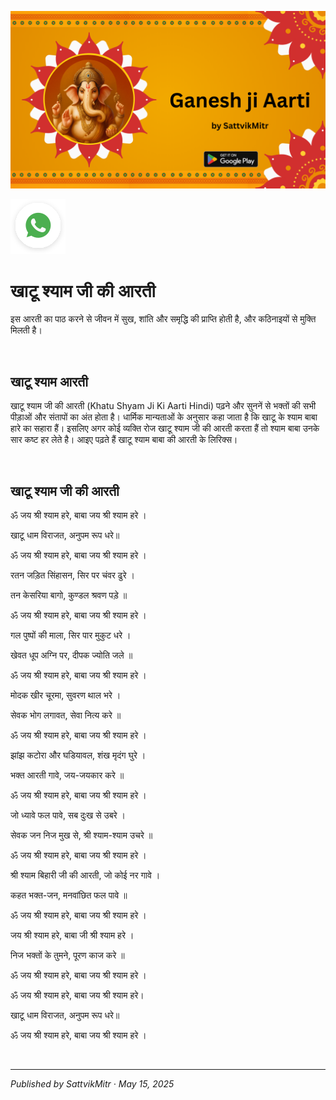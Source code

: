 <!-- Banner SVG -->
![Banner](https://raw.githubusercontent.com/anandwana001/content-repo/refs/heads/main/aarti/ganesh/ganesh_ji_aarti_banner.png)

<!-- Share & WhatsApp icons as SVG -->
<a href="https://api.whatsapp.com/send?text=Check%20out%20this%20article%20in%20the%20Hanuman%20Chalisa%20app%3A%20https%3A%2F%2Fwww.sattvikmitr.com%2Farticles%3FcontentUrl%3Dhttps%253A%252F%252Fraw.githubusercontent.com%252Fanandwana001%252Fcontent-repo%252Frefs%252Fheads%252Fmain%252Faarti%252Fganesh%252Fkhaatoo_shyaam_ji_aarti_hindi.md%26title%3DGanesh%2520Aarti">
  <img src="https://raw.githubusercontent.com/anandwana001/content-repo/refs/heads/main/assets/ic_wtsapp_share_rounded.svg" alt="WhatsApp"/>
</a>

<br>

# खाटू श्याम जी की आरती
इस आरती का पाठ करने से जीवन में सुख, शांति और समृद्धि की प्राप्ति होती है, और कठिनाइयों से मुक्ति मिलती है।

<br>

## खाटू श्याम आरती
खाटू श्याम जी की आरती (Khatu Shyam Ji Ki Aarti Hindi) पढ़ने और सुननें से भक्तों की सभी पीड़ाओं और संतापों का अंत होता है। धार्मिक मान्यताओं के अनुसार कहा जाता है कि खाटू के श्याम बाबा हारे का सहारा हैं। इसलिए अगर कोई व्यक्ति रोज खाटू श्याम जी की आरती करता हैं तो श्याम बाबा उनके सार कष्ट हर लेते है। आइए पढ़ते हैं खाटू श्याम बाबा की आरती के लिरिक्स।

<br>


## खाटू श्याम जी की आरती
ॐ जय श्री श्याम हरे, बाबा जय श्री श्याम हरे ।

खाटू धाम विराजत, अनुपम रूप धरे॥

ॐ जय श्री श्याम हरे, बाबा जय श्री श्याम हरे ।

रतन जड़ित सिंहासन, सिर पर चंवर ढुरे ।

तन केसरिया बागो, कुण्डल श्रवण पड़े ॥

ॐ जय श्री श्याम हरे, बाबा जय श्री श्याम हरे ।

गल पुष्पों की माला, सिर पार मुकुट धरे ।

खेवत धूप अग्नि पर, दीपक ज्योति जले ॥

ॐ जय श्री श्याम हरे, बाबा जय श्री श्याम हरे ।

मोदक खीर चूरमा, सुवरण थाल भरे ।

सेवक भोग लगावत, सेवा नित्य करे ॥

ॐ जय श्री श्याम हरे, बाबा जय श्री श्याम हरे ।

झांझ कटोरा और घडियावल, शंख मृदंग घुरे ।

भक्त आरती गावे, जय-जयकार करे ॥

ॐ जय श्री श्याम हरे, बाबा जय श्री श्याम हरे ।

जो ध्यावे फल पावे, सब दुःख से उबरे ।

सेवक जन निज मुख से, श्री श्याम-श्याम उचरे ॥

ॐ जय श्री श्याम हरे, बाबा जय श्री श्याम हरे ।

श्री श्याम बिहारी जी की आरती, जो कोई नर गावे ।

कहत भक्त-जन, मनवांछित फल पावे ॥

ॐ जय श्री श्याम हरे, बाबा जय श्री श्याम हरे ।

जय श्री श्याम हरे, बाबा जी श्री श्याम हरे ।

निज भक्तों के तुमने, पूरण काज करे ॥

ॐ जय श्री श्याम हरे, बाबा जय श्री श्याम हरे ।

ॐ जय श्री श्याम हरे, बाबा जय श्री श्याम हरे।

खाटू धाम विराजत, अनुपम रूप धरे॥

ॐ जय श्री श्याम हरे, बाबा जय श्री श्याम हरे ।



<br>

---

*Published by SattvikMitr · May 15, 2025*

